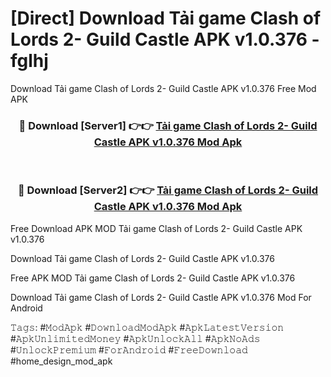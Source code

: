# [Direct] Download Tải game Clash of Lords 2- Guild Castle APK v1.0.376 - fglhj
Download Tải game Clash of Lords 2- Guild Castle APK v1.0.376 Free Mod APK

<div align="center">
<h3>🔴 Download [Server1] 👉👉 <a href="https://apk-comot.site?title=Tải_game_Clash_of_Lords_2-_Guild_Castle_APK_v1.0.376">Tải game Clash of Lords 2- Guild Castle APK v1.0.376 Mod Apk</a></h3><br>

<h3>🔴 Download [Server2] 👉👉 <a href="https://apk-comot.site?title=Tải_game_Clash_of_Lords_2-_Guild_Castle_APK_v1.0.376">Tải game Clash of Lords 2- Guild Castle APK v1.0.376 Mod Apk</a></h3>
</div>


Free Download APK MOD Tải game Clash of Lords 2- Guild Castle APK v1.0.376

Download Tải game Clash of Lords 2- Guild Castle APK v1.0.376 

Free APK MOD Tải game Clash of Lords 2- Guild Castle APK v1.0.376 

Download Tải game Clash of Lords 2- Guild Castle APK v1.0.376 Mod For Android

𝚃𝚊𝚐𝚜: #𝙼𝚘𝚍𝙰𝚙𝚔 #𝙳𝚘𝚠𝚗𝚕𝚘𝚊𝚍𝙼𝚘𝚍𝙰𝚙𝚔 #𝙰𝚙𝚔𝙻𝚊𝚝𝚎𝚜𝚝𝚅𝚎𝚛𝚜𝚒𝚘𝚗 #𝙰𝚙𝚔𝚄𝚗𝚕𝚒𝚖𝚒𝚝𝚎𝚍𝙼𝚘𝚗𝚎𝚢 #𝙰𝚙𝚔𝚄𝚗𝚕𝚘𝚌𝚔𝙰𝚕𝚕 #𝙰𝚙𝚔𝙽𝚘𝙰𝚍𝚜 #𝚄𝚗𝚕𝚘𝚌𝚔𝙿𝚛𝚎𝚖𝚒𝚞𝚖 #𝙵𝚘𝚛𝙰𝚗𝚍𝚛𝚘𝚒𝚍 #𝙵𝚛𝚎𝚎𝙳𝚘𝚠𝚗𝚕𝚘𝚊𝚍 #home_design_mod_apk